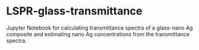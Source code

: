 # LSPR-glass-transmittance
Jupyter Notebook for calculating transmittance spectra of a glass-nano Ag composite and estimating nano Ag concentrations from the transmittance spectra.
